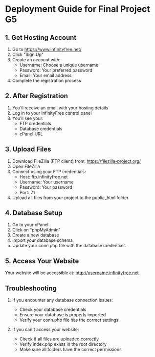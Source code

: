# Deployment Guide for Final Project G5

## 1. Get Hosting Account

1. Go to https://www.infinityfree.net/
2. Click "Sign Up"
3. Create an account with:
   - Username: Choose a unique username
   - Password: Your preferred password
   - Email: Your email address
4. Complete the registration process

## 2. After Registration

1. You'll receive an email with your hosting details
2. Log in to your InfinityFree control panel
3. You'll see your:
   - FTP credentials
   - Database credentials
   - cPanel URL

## 3. Upload Files

1. Download FileZilla (FTP client) from: https://filezilla-project.org/
2. Open FileZilla
3. Connect using your FTP credentials:
   - Host: ftp.infinityfree.net
   - Username: Your username
   - Password: Your password
   - Port: 21
4. Upload all files from your project to the public_html folder

## 4. Database Setup

1. Go to your cPanel
2. Click on "phpMyAdmin"
3. Create a new database
4. Import your database schema
5. Update your conn.php file with the database credentials

## 5. Access Your Website

Your website will be accessible at: http://username.infinityfree.net

## Troubleshooting

1. If you encounter any database connection issues:
   - Check your database credentials
   - Ensure your database is properly imported
   - Verify your conn.php file has the correct settings

2. If you can't access your website:
   - Check if all files are uploaded correctly
   - Verify index.php exists in the root directory
   - Make sure all folders have the correct permissions
